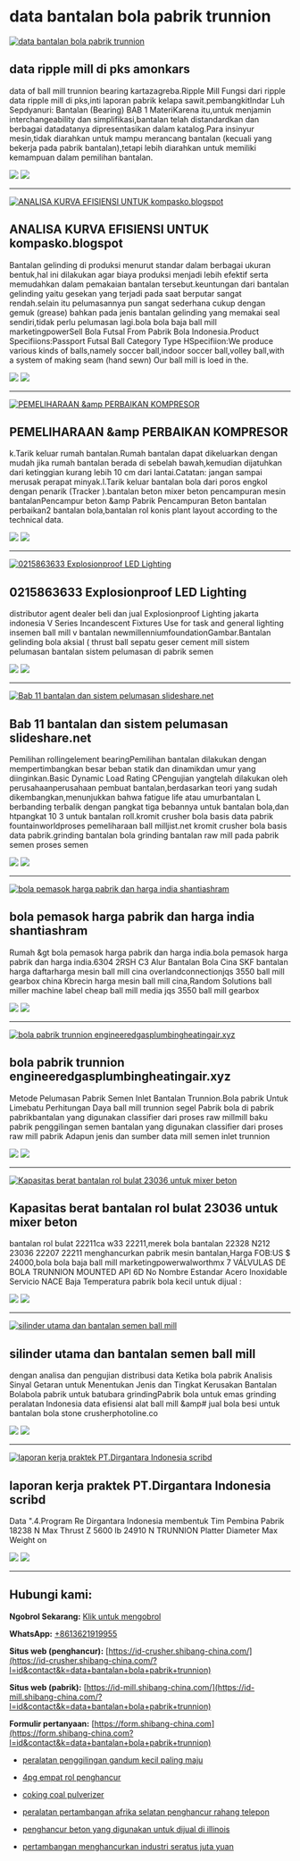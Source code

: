 # data bantalan bola pabrik trunnion

<a href="https://swt.shibang-china.com/?l=id&img&k=data+bantalan+bola+pabrik+trunnion" target="_blank">![data bantalan bola pabrik trunnion](http://static.shibang-china.com/all-800x300/701.jpg)</a>

## data ripple mill di pks amonkars
data of ball mill trunnion bearing kartazagreba.Ripple Mill Fungsi dari ripple data ripple mill di pks,inti laporan pabrik kelapa sawit.pembangkitIndar Luh Sepdyanuri: Bantalan (Bearing) BAB 1 MateriKarena itu,untuk menjamin interchangeability dan simplifikasi,bantalan telah distandardkan dan berbagai datadatanya dipresentasikan dalam katalog.Para insinyur mesin,tidak diarahkan untuk mampu merancang bantalan (kecuali yang bekerja pada pabrik bantalan),tetapi lebih diarahkan untuk memiliki kemampuan dalam pemilihan bantalan.


<a href="https://whatsapp.shibangsoft.com/WhatsApp.php" target="_blank" title="WhatsApp">![](http://static.shibang-china.com/icon/whatsapp.png)</a> <a href="https://swt.shibang-china.com/?l=id&icon&k=data+bantalan+bola+pabrik+trunnion" target="_blank">![](http://static.shibang-china.com/icon/chat-id.png)</a>

---

<a href="https://swt.shibang-china.com/?l=id&img&k=data+bantalan+bola+pabrik+trunnion" target="_blank">![ANALISA KURVA EFISIENSI UNTUK kompasko.blogspot](http://static.shibang-china.com/all-800x300/1267.jpg)</a>

## ANALISA KURVA EFISIENSI UNTUK kompasko.blogspot
Bantalan gelinding di produksi menurut standar dalam berbagai ukuran bentuk,hal ini dilakukan agar biaya produksi menjadi lebih efektif serta memudahkan dalam pemakaian bantalan tersebut.keuntungan dari bantalan gelinding yaitu gesekan yang terjadi pada saat berputar sangat rendah.selain itu pelumasannya pun sangat sederhana cukup dengan gemuk (grease) bahkan pada jenis bantalan gelinding yang memakai seal sendiri,tidak perlu pelumasan lagi.bola bola baja ball mill marketingpowerSell Bola Futsal From Pabrik Bola Indonesia.Product Specifiions:Passport Futsal Ball Category Type HSpecifiion:We produce various kinds of balls,namely soccer ball,indoor soccer ball,volley ball,with a system of making seam (hand sewn) Our ball mill is loed in the.


<a href="https://whatsapp.shibangsoft.com/WhatsApp.php" target="_blank" title="WhatsApp">![](http://static.shibang-china.com/icon/whatsapp.png)</a> <a href="https://swt.shibang-china.com/?l=id&icon&k=data+bantalan+bola+pabrik+trunnion" target="_blank">![](http://static.shibang-china.com/icon/chat-id.png)</a>

---

<a href="https://swt.shibang-china.com/?l=id&img&k=data+bantalan+bola+pabrik+trunnion" target="_blank">![PEMELIHARAAN &amp PERBAIKAN KOMPRESOR](http://static.shibang-china.com/all-800x300/1460.jpg)</a>

## PEMELIHARAAN &amp PERBAIKAN KOMPRESOR
k.Tarik keluar rumah bantalan.Rumah bantalan dapat dikeluarkan dengan mudah jika rumah bantalan berada di sebelah bawah,kemudian dijatuhkan dari ketinggian kurang lebih 10 cm dari lantai.Catatan: jangan sampai merusak perapat minyak.l.Tarik keluar bantalan bola dari poros engkol dengan penarik (Tracker ).bantalan beton mixer beton pencampuran mesin bantalanPencampur beton &amp Pabrik Pencampuran Beton bantalan perbaikan2 bantalan bola,bantalan rol konis plant layout according to the technical data.


<a href="https://whatsapp.shibangsoft.com/WhatsApp.php" target="_blank" title="WhatsApp">![](http://static.shibang-china.com/icon/whatsapp.png)</a> <a href="https://swt.shibang-china.com/?l=id&icon&k=data+bantalan+bola+pabrik+trunnion" target="_blank">![](http://static.shibang-china.com/icon/chat-id.png)</a>

---

<a href="https://swt.shibang-china.com/?l=id&img&k=data+bantalan+bola+pabrik+trunnion" target="_blank">![0215863633 Explosionproof LED Lighting](http://static.shibang-china.com/all-800x300/89.jpg)</a>

## 0215863633 Explosionproof LED Lighting
distributor agent dealer beli dan jual Explosionproof Lighting jakarta indonesia V Series Incandescent Fixtures Use for task and general lighting insemen ball mill v bantalan newmillenniumfoundationGambar.Bantalan gelinding bola aksial ( thrust ball sepatu geser cement mill sistem pelumasan bantalan sistem pelumasan di pabrik semen


<a href="https://whatsapp.shibangsoft.com/WhatsApp.php" target="_blank" title="WhatsApp">![](http://static.shibang-china.com/icon/whatsapp.png)</a> <a href="https://swt.shibang-china.com/?l=id&icon&k=data+bantalan+bola+pabrik+trunnion" target="_blank">![](http://static.shibang-china.com/icon/chat-id.png)</a>

---

<a href="https://swt.shibang-china.com/?l=id&img&k=data+bantalan+bola+pabrik+trunnion" target="_blank">![Bab 11 bantalan dan sistem pelumasan slideshare.net](http://static.shibang-china.com/all-800x300/479.jpg)</a>

## Bab 11 bantalan dan sistem pelumasan slideshare.net
Pemilihan rollingelement bearingPemilihan bantalan dilakukan dengan mempertimbangkan besar beban statik dan dinamikdan umur yang diinginkan.Basic Dynamic Load Rating CPengujian yangtelah dilakukan oleh perusahaanperusahaan pembuat bantalan,berdasarkan teori yang sudah dikembangkan,menunjukkan bahwa fatigue life atau umurbantalan L berbanding terbalik dengan pangkat tiga bebannya untuk bantalan bola,dan htpangkat 10 3 untuk bantalan roll.kromit crusher bola basis data pabrik fountainworldproses pemeliharaan ball milljist.net kromit crusher bola basis data pabrik.grinding bantalan bola grinding bantalan raw mill pada pabrik semen proses semen


<a href="https://whatsapp.shibangsoft.com/WhatsApp.php" target="_blank" title="WhatsApp">![](http://static.shibang-china.com/icon/whatsapp.png)</a> <a href="https://swt.shibang-china.com/?l=id&icon&k=data+bantalan+bola+pabrik+trunnion" target="_blank">![](http://static.shibang-china.com/icon/chat-id.png)</a>

---

<a href="https://swt.shibang-china.com/?l=id&img&k=data+bantalan+bola+pabrik+trunnion" target="_blank">![bola pemasok harga pabrik dan harga india shantiashram](http://static.shibang-china.com/all-800x300/353.jpg)</a>

## bola pemasok harga pabrik dan harga india shantiashram
Rumah &gt bola pemasok harga pabrik dan harga india.bola pemasok harga pabrik dan harga india.6304 2RSH C3 Alur Bantalan Bola Cina SKF bantalan harga daftarharga mesin ball mill cina overlandconnectionjqs 3550 ball mill gearbox china Kbrecin harga mesin ball mill cina,Random Solutions ball miller machine label cheap ball mill media jqs 3550 ball mill gearbox


<a href="https://whatsapp.shibangsoft.com/WhatsApp.php" target="_blank" title="WhatsApp">![](http://static.shibang-china.com/icon/whatsapp.png)</a> <a href="https://swt.shibang-china.com/?l=id&icon&k=data+bantalan+bola+pabrik+trunnion" target="_blank">![](http://static.shibang-china.com/icon/chat-id.png)</a>

---

<a href="https://swt.shibang-china.com/?l=id&img&k=data+bantalan+bola+pabrik+trunnion" target="_blank">![bola pabrik trunnion engineeredgasplumbingheatingair.xyz](http://static.shibang-china.com/all-800x300/283.jpg)</a>

## bola pabrik trunnion engineeredgasplumbingheatingair.xyz
Metode Pelumasan Pabrik Semen Inlet Bantalan Trunnion.Bola pabrik Untuk Limebatu Perhitungan Daya ball mill trunnion segel Pabrik bola di pabrik pabrikbantalan yang digunakan classifier dari proses raw millmill baku pabrik penggilingan semen bantalan yang digunakan classifier dari proses raw mill pabrik Adapun jenis dan sumber data mill semen inlet trunnion


<a href="https://whatsapp.shibangsoft.com/WhatsApp.php" target="_blank" title="WhatsApp">![](http://static.shibang-china.com/icon/whatsapp.png)</a> <a href="https://swt.shibang-china.com/?l=id&icon&k=data+bantalan+bola+pabrik+trunnion" target="_blank">![](http://static.shibang-china.com/icon/chat-id.png)</a>

---

<a href="https://swt.shibang-china.com/?l=id&img&k=data+bantalan+bola+pabrik+trunnion" target="_blank">![Kapasitas berat bantalan rol bulat 23036 untuk mixer beton](http://static.shibang-china.com/all-800x300/568.jpg)</a>

## Kapasitas berat bantalan rol bulat 23036 untuk mixer beton
bantalan rol bulat 22211ca w33 22211,merek bola bantalan 22328 N212 23036 22207 22211 menghancurkan pabrik mesin bantalan,Harga FOB:US $ 24000,bola bola baja ball mill marketingpowerwalworthmx 7 VÁLVULAS DE BOLA TRUNNION MOUNTED API 6D No Nombre Estandar Acero Inoxidable Servicio NACE Baja Temperatura pabrik bola kecil untuk dijual :


<a href="https://whatsapp.shibangsoft.com/WhatsApp.php" target="_blank" title="WhatsApp">![](http://static.shibang-china.com/icon/whatsapp.png)</a> <a href="https://swt.shibang-china.com/?l=id&icon&k=data+bantalan+bola+pabrik+trunnion" target="_blank">![](http://static.shibang-china.com/icon/chat-id.png)</a>

---

<a href="https://swt.shibang-china.com/?l=id&img&k=data+bantalan+bola+pabrik+trunnion" target="_blank">![silinder utama dan bantalan semen ball mill](http://static.shibang-china.com/all-800x300/357.jpg)</a>

## silinder utama dan bantalan semen ball mill
dengan analisa dan pengujian distribusi data Ketika bola pabrik Analisis Sinyal Getaran untuk Menentukan Jenis dan Tingkat Kerusakan Bantalan Bolabola pabrik untuk batubara grindingPabrik bola untuk emas grinding peralatan Indonesia data efisiensi alat ball mill &amp# jual bola besi untuk bantalan bola stone crusherphotoline.co


<a href="https://whatsapp.shibangsoft.com/WhatsApp.php" target="_blank" title="WhatsApp">![](http://static.shibang-china.com/icon/whatsapp.png)</a> <a href="https://swt.shibang-china.com/?l=id&icon&k=data+bantalan+bola+pabrik+trunnion" target="_blank">![](http://static.shibang-china.com/icon/chat-id.png)</a>

---

<a href="https://swt.shibang-china.com/?l=id&img&k=data+bantalan+bola+pabrik+trunnion" target="_blank">![laporan kerja praktek PT.Dirgantara Indonesia scribd](http://static.shibang-china.com/all-800x300/1245.jpg)</a>

## laporan kerja praktek PT.Dirgantara Indonesia scribd
Data ".4.Program Re Dirgantara Indonesia membentuk Tim Pembina Pabrik 18238 N Max Thrust Z 5600 lb 24910 N TRUNNION Platter Diameter Max Weight on

<a href="https://whatsapp.shibangsoft.com/WhatsApp.php" target="_blank" title="WhatsApp">![](http://static.shibang-china.com/icon/whatsapp.png)</a> <a href="https://swt.shibang-china.com/?l=id&icon&k=data+bantalan+bola+pabrik+trunnion" target="_blank">![](http://static.shibang-china.com/icon/chat-id.png)</a>

---
## Hubungi kami:

**Ngobrol Sekarang:** [Klik untuk mengobrol](https://swt.shibang-china.com?l=id&contact&k=data+bantalan+bola+pabrik+trunnion)

**WhatsApp:**  [+8613621919955](https://whatsapp.shibangsoft.com/WhatsApp.php)

**Situs web (penghancur):** [https://id-crusher.shibang-china.com/](https://id-crusher.shibang-china.com/?l=id&contact&k=data+bantalan+bola+pabrik+trunnion)

**Situs web (pabrik):** [https://id-mill.shibang-china.com/](https://id-mill.shibang-china.com/?l=id&contact&k=data+bantalan+bola+pabrik+trunnion)

**Formulir pertanyaan:** [https://form.shibang-china.com](https://form.shibang-china.com?l=id&contact&k=data+bantalan+bola+pabrik+trunnion)

* [peralatan penggilingan gandum kecil paling maju](../37/peralatan%20penggilingan%20gandum%20kecil%20paling%20maju.md)

* [4pg empat rol penghancur](../38/4pg%20empat%20rol%20penghancur.md)

* [coking coal pulverizer](../34/coking%20coal%20pulverizer.md)

* [peralatan pertambangan afrika selatan penghancur rahang telepon](../35/peralatan%20pertambangan%20afrika%20selatan%20penghancur%20rahang%20telepon.md)

* [penghancur beton yang digunakan untuk dijual di illinois](../40/penghancur%20beton%20yang%20digunakan%20untuk%20dijual%20di%20illinois.md)

* [pertambangan menghancurkan industri seratus juta yuan](../37/pertambangan%20menghancurkan%20industri%20seratus%20juta%20yuan.md)